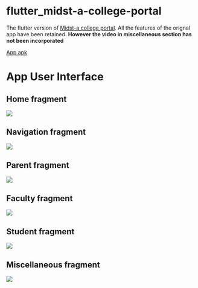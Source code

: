 # flutter_midst-a-college-portal
The flutter version of [Midst-a college portal](https://www.github.com/singhdivyank/Midst---a-college-portal). All the features of the orignal app have been retained.
**However the video in miscellaneous section has not been incorporated**

[App apk](https://drive.google.com/file/d/1vlTUJaBLy-GUs83-EM-3f9rVWW_ptIbp/view?usp=sharing)

# App User Interface

## Home fragment
![](https://github.com/singhdivyank/flutter_midst-a-college-portal/blob/master/Screenshots/Screenshot_20210405-193011%5B1%5D.jpg)

## Navigation fragment
![](https://github.com/singhdivyank/flutter_midst-a-college-portal/blob/master/Screenshots/Screenshot_20210405-193019%5B1%5D.jpg)

## Parent fragment
![](https://github.com/singhdivyank/flutter_midst-a-college-portal/blob/master/Screenshots/Screenshot_20210405-193026%5B1%5D.jpg)

## Faculty fragment
![](https://github.com/singhdivyank/flutter_midst-a-college-portal/blob/master/Screenshots/Screenshot_20210405-193050%5B1%5D.jpg)

## Student fragment
![](https://github.com/singhdivyank/flutter_midst-a-college-portal/blob/master/Screenshots/Screenshot_20210405-193044%5B1%5D.jpg)

## Miscellaneous fragment
![](https://github.com/singhdivyank/flutter_midst-a-college-portal/blob/master/Screenshots/Screenshot_20210405-193059%5B1%5D.jpg)

